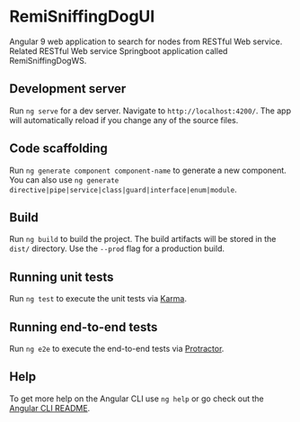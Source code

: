 # RemiSniffingDogUI
Angular 9 web application to search for nodes from RESTful Web service.
Related RESTful Web service Springboot application called RemiSniffingDogWS.

## Development server

Run `ng serve` for a dev server. Navigate to `http://localhost:4200/`. The app will automatically reload if you change any of the source files.

## Code scaffolding

Run `ng generate component component-name` to generate a new component. You can also use `ng generate directive|pipe|service|class|guard|interface|enum|module`.

## Build

Run `ng build` to build the project. The build artifacts will be stored in the `dist/` directory. Use the `--prod` flag for a production build.

## Running unit tests

Run `ng test` to execute the unit tests via [Karma](https://karma-runner.github.io).

## Running end-to-end tests

Run `ng e2e` to execute the end-to-end tests via [Protractor](http://www.protractortest.org/).

## Help

To get more help on the Angular CLI use `ng help` or go check out the [Angular CLI README](https://github.com/angular/angular-cli/blob/master/README.md).
